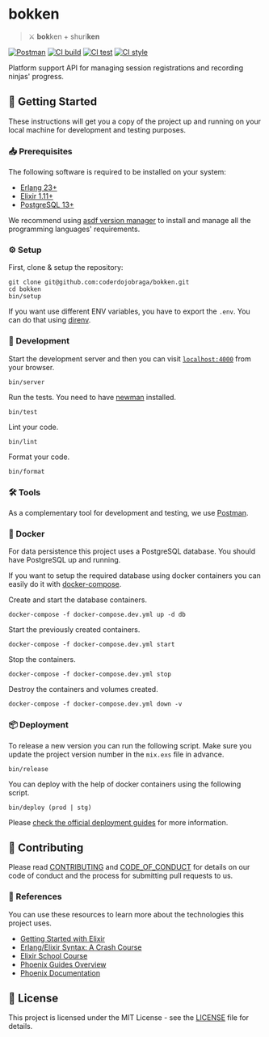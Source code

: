 [postman-badge]: https://img.shields.io/badge/Postman-ef5b25.svg?logo=postman&colorA=ef5b25&logoColor=white
[postman-documentation]: https://documenter.getpostman.com/view/14049085/TzCTXj9E
[ci-build-status]: https://github.com/coderdojobraga/bokken/actions/workflows/build.yml/badge.svg
[ci-build-workflow]: https://github.com/coderdojobraga/bokken/actions/workflows/build.yml
[ci-test-status]: https://github.com/coderdojobraga/bokken/actions/workflows/test.yml/badge.svg
[ci-test-workflow]: https://github.com/coderdojobraga/bokken/actions/workflows/test.yml
[ci-style-status]: https://github.com/coderdojobraga/bokken/actions/workflows/style.yml/badge.svg
[ci-style-workflow]: https://github.com/coderdojobraga/bokken/actions/workflows/style.yml
[contributing]: CONTRIBUTING.md
[code_of_conduct]: CODE_OF_CONDUCT.md
[license]: LICENSE.txt

# bokken

> :crossed_swords: **bok**ken + shuri**ken**

[![Postman][postman-badge]][postman-documentation]
[![CI build][ci-build-status]][ci-build-workflow]
[![CI test][ci-test-status]][ci-test-workflow]
[![CI style][ci-test-status]][ci-style-workflow]

Platform support API for managing session registrations and recording ninjas'
progress.

## :rocket: Getting Started

These instructions will get you a copy of the project up and running on your
local machine for development and testing purposes.

### :inbox_tray: Prerequisites

The following software is required to be installed on your system:

- [Erlang 23+](https://www.erlang.org/downloads)
- [Elixir 1.11+](https://elixir-lang.org/install.html)
- [PostgreSQL 13+](https://www.postgresql.org/download/)

We recommend using [asdf version
manager](https://asdf-vm.com/#/core-manage-asdf?id=install) to install and
manage all the programming languages' requirements.

### :gear: Setup

First, clone & setup the repository:

```
git clone git@github.com:coderdojobraga/bokken.git
cd bokken
bin/setup
```

If you want use different ENV variables, you have to export the `.env`. You can do that using [direnv](https://direnv.net/).

### :hammer: Development

Start the development server and then you can visit
[`localhost:4000`](http://localhost:4000) from your browser.

```
bin/server
```

Run the tests. You need to have [newman](https://www.npmjs.com/package/newman)
installed.

```
bin/test
```

Lint your code.

```
bin/lint
```

Format your code.

```
bin/format
```

###  :hammer_and_wrench: Tools

As a complementary tool for development and testing, we use
[Postman](https://www.postman.com/downloads/).

### :whale: Docker

For data persistence this project uses a PostgreSQL database. You should have
PostgreSQL up and running.

If you want to setup the required database using docker containers you can
easily do it with [docker-compose](https://docs.docker.com/compose/install/).

Create and start the database containers.

```
docker-compose -f docker-compose.dev.yml up -d db
```

Start the previously created containers.

```
docker-compose -f docker-compose.dev.yml start
```

Stop the containers.

```
docker-compose -f docker-compose.dev.yml stop
```

Destroy the containers and volumes created.

```
docker-compose -f docker-compose.dev.yml down -v
```

### :package: Deployment

To release a new version you can run the following script. Make sure you
update the project version number in the `mix.exs` file in advance.

```
bin/release
```

You can deploy with the help of docker containers using the following script.

```
bin/deploy (prod | stg)
```

Please [check the official deployment
guides](https://hexdocs.pm/phoenix/deployment.html) for more information.

## :handshake: Contributing

Please read [CONTRIBUTING][contributing] and [CODE_OF_CONDUCT][code_of_conduct]
for details on our code of conduct and the process for submitting pull requests
to us.

### :link: References

You can use these resources to learn more about the technologies this project
uses.

- [Getting Started with Elixir](https://elixir-lang.org/getting-started/introduction.html)
- [Erlang/Elixir Syntax: A Crash Course](https://elixir-lang.org/crash-course.html)
- [Elixir School Course](https://elixirschool.com/en/)
- [Phoenix Guides Overview](https://hexdocs.pm/phoenix/overview.html)
- [Phoenix Documentation](https://hexdocs.pm/phoenix)

## :memo: License

This project is licensed under the MIT License - see the [LICENSE][license]
file for details.
